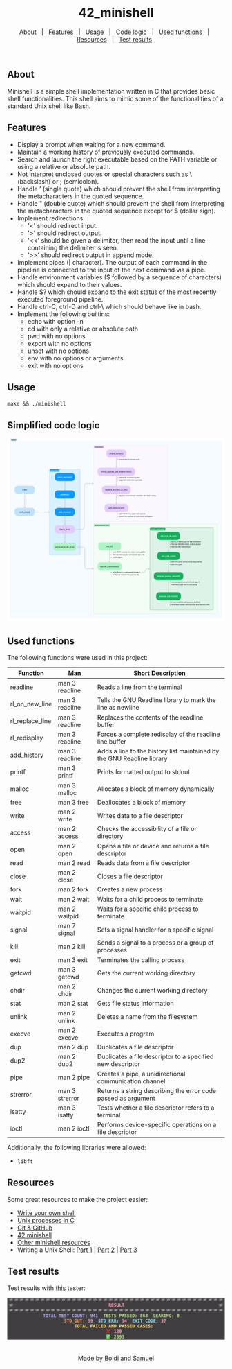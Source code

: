 <h1 align="center">42_minishell</h1>

<p align="center">
  <a href="#about">About</a> &#xa0; | &#xa0;
  <a href="#features">Features</a> &#xa0; | &#xa0;
  <a href="#usage">Usage</a> &#xa0; | &#xa0;
  <a href="#simplified-code-logic">Code logic</a> &#xa0; | &#xa0;
  <a href="#used-functions">Used functions</a> &#xa0; | &#xa0;
  <a href="#resources">Resources</a> &#xa0; | &#xa0;
  <a href="#test-results">Test results</a> &#xa0;
</p>

<br>

## About

Minishell is a simple shell implementation written in C that provides basic shell functionalities. This shell aims to mimic some of the functionalities of a standard Unix shell like Bash.

## Features

- Display a prompt when waiting for a new command.
- Maintain a working history of previously executed commands.
- Search and launch the right executable based on the PATH variable or using a relative or absolute path.
- Not interpret unclosed quotes or special characters such as \ (backslash) or ; (semicolon).
- Handle ’ (single quote) which should prevent the shell from interpreting the metacharacters in the quoted sequence.
- Handle " (double quote) which should prevent the shell from interpreting the metacharacters in the quoted sequence except for $ (dollar sign).
- Implement redirections:
  - '<' should redirect input.
  - '>' should redirect output.
  - '<<' should be given a delimiter, then read the input until a line containing the delimiter is seen.
  - '>>' should redirect output in append mode.
- Implement pipes (| character). The output of each command in the pipeline is connected to the input of the next command via a pipe.
- Handle environment variables ($ followed by a sequence of characters) which should expand to their values.
- Handle $? which should expand to the exit status of the most recently executed foreground pipeline.
- Handle ctrl-C, ctrl-D and ctrl-\ which should behave like in bash.
- Implement the following builtins:
  - echo with option -n
  - cd with only a relative or absolute path
  - pwd with no options
  - export with no options
  - unset with no options
  - env with no options or arguments
  - exit with no options

## Usage

```shell
make && ./minishell
```

## Simplified code logic

![Code logic flowchart](minishell.jpg)

## Used functions

The following functions were used in this project:

| **Function**    | **Man**        | **Short Description**                                                  |
| --------------- | -------------- | ---------------------------------------------------------------------- |
| readline        | man 3 readline | Reads a line from the terminal                                         |
| rl_on_new_line  | man 3 readline | Tells the GNU Readline library to mark the line as newline             |
| rl_replace_line | man 3 readline | Replaces the contents of the readline buffer                           |
| rl_redisplay    | man 3 readline | Forces a complete redisplay of the readline line buffer                |
| add_history     | man 3 readline | Adds a line to the history list maintained by the GNU Readline library |
| printf          | man 3 printf   | Prints formatted output to stdout                                      |
| malloc          | man 3 malloc   | Allocates a block of memory dynamically                                |
| free            | man 3 free     | Deallocates a block of memory                                          |
| write           | man 2 write    | Writes data to a file descriptor                                       |
| access          | man 2 access   | Checks the accessibility of a file or directory                        |
| open            | man 2 open     | Opens a file or device and returns a file descriptor                   |
| read            | man 2 read     | Reads data from a file descriptor                                      |
| close           | man 2 close    | Closes a file descriptor                                               |
| fork            | man 2 fork     | Creates a new process                                                  |
| wait            | man 2 wait     | Waits for a child process to terminate                                 |
| waitpid         | man 2 waitpid  | Waits for a specific child process to terminate                        |
| signal          | man 7 signal   | Sets a signal handler for a specific signal                            |
| kill            | man 2 kill     | Sends a signal to a process or a group of processes                    |
| exit            | man 3 exit     | Terminates the calling process                                         |
| getcwd          | man 3 getcwd   | Gets the current working directory                                     |
| chdir           | man 2 chdir    | Changes the current working directory                                  |
| stat            | man 2 stat     | Gets file status information                                           |
| unlink          | man 2 unlink   | Deletes a name from the filesystem                                     |
| execve          | man 2 execve   | Executes a program                                                     |
| dup             | man 2 dup      | Duplicates a file descriptor                                           |
| dup2            | man 2 dup2     | Duplicates a file descriptor to a specified new descriptor             |
| pipe            | man 2 pipe     | Creates a pipe, a unidirectional communication channel                 |
| strerror        | man 3 strerror | Returns a string describing the error code passed as argument          |
| isatty          | man 3 isatty   | Tests whether a file descriptor refers to a terminal                   |
| ioctl           | man 2 ioctl    | Performs device-specific operations on a file descriptor               |

Additionally, the following libraries were allowed:

- `libft`

## Resources

Some great resources to make the project easier:

- [Write your own shell](https://youtube.com/playlist?list=PLxIRFba3rzLzxxZMMbrm_-mkI7mV9G0pj&si=cmYw8hbQ3yzjXxvI)
- [Unix processes in C](https://youtube.com/playlist?list=PLfqABt5AS4FkW5mOn2Tn9ZZLLDwA3kZUY&si=Gb277hWIOIhzdNw9)
- [Git & GitHub](https://youtube.com/playlist?list=PL4cUxeGkcC9goXbgTDQ0n_4TBzOO0ocPR&si=Uq1ucOr4MHXsbRTQ)
- [42 minishell](https://youtube.com/playlist?list=PLGU1kcPKHMKj5yA0RPb5AK4QAhexmQwrW&si=qUeTIHAtYtlATnUM)
- [Other minishell resources](https://github.com/pasqualerossi/Minishell_Resources?tab=readme-ov-file)
- Writing a Unix Shell: [Part 1](https://indradhanush.github.io/blog/writing-a-unix-shell-part-1/) | [Part 2](https://indradhanush.github.io/blog/writing-a-unix-shell-part-2/) | [Part 3](https://indradhanush.github.io/blog/writing-a-unix-shell-part-3/)

## Test results

Test results with [this](https://github.com/zstenger93/42_minishell_tester) tester:

![Results with tester](test_results.png)

<br>

<div align="center">
  Made by <a href="https://github.com/Szabold1" target="_blank">Boldi</a> and <a href="https://github.com/SamuelLeanderEckhard" target="_blank">Samuel</a>
</div>
